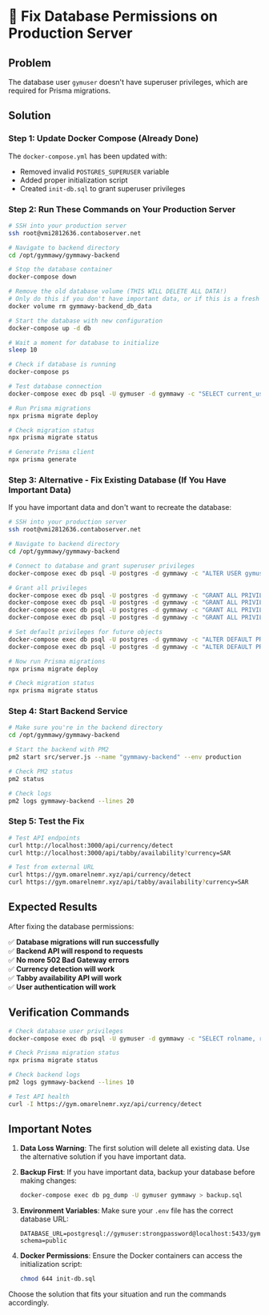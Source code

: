 # 🔧 Fix Database Permissions on Production Server

## **Problem**
The database user `gymuser` doesn't have superuser privileges, which are required for Prisma migrations.

## **Solution**

### **Step 1: Update Docker Compose (Already Done)**
The `docker-compose.yml` has been updated with:
- Removed invalid `POSTGRES_SUPERUSER` variable
- Added proper initialization script
- Created `init-db.sql` to grant superuser privileges

### **Step 2: Run These Commands on Your Production Server**

```bash
# SSH into your production server
ssh root@vmi2812636.contaboserver.net

# Navigate to backend directory
cd /opt/gymmawy/gymmawy-backend

# Stop the database container
docker-compose down

# Remove the old database volume (THIS WILL DELETE ALL DATA!)
# Only do this if you don't have important data, or if this is a fresh deployment
docker volume rm gymmawy-backend_db_data

# Start the database with new configuration
docker-compose up -d db

# Wait a moment for database to initialize
sleep 10

# Check if database is running
docker-compose ps

# Test database connection
docker-compose exec db psql -U gymuser -d gymmawy -c "SELECT current_user, session_user;"

# Run Prisma migrations
npx prisma migrate deploy

# Check migration status
npx prisma migrate status

# Generate Prisma client
npx prisma generate
```

### **Step 3: Alternative - Fix Existing Database (If You Have Important Data)**

If you have important data and don't want to recreate the database:

```bash
# SSH into your production server
ssh root@vmi2812636.contaboserver.net

# Navigate to backend directory
cd /opt/gymmawy/gymmawy-backend

# Connect to database and grant superuser privileges
docker-compose exec db psql -U postgres -d gymmawy -c "ALTER USER gymuser WITH SUPERUSER CREATEDB CREATEROLE;"

# Grant all privileges
docker-compose exec db psql -U postgres -d gymmawy -c "GRANT ALL PRIVILEGES ON DATABASE gymmawy TO gymuser;"
docker-compose exec db psql -U postgres -d gymmawy -c "GRANT ALL PRIVILEGES ON SCHEMA public TO gymuser;"
docker-compose exec db psql -U postgres -d gymmawy -c "GRANT ALL PRIVILEGES ON ALL TABLES IN SCHEMA public TO gymuser;"
docker-compose exec db psql -U postgres -d gymmawy -c "GRANT ALL PRIVILEGES ON ALL SEQUENCES IN SCHEMA public TO gymuser;"

# Set default privileges for future objects
docker-compose exec db psql -U postgres -d gymmawy -c "ALTER DEFAULT PRIVILEGES IN SCHEMA public GRANT ALL ON TABLES TO gymuser;"
docker-compose exec db psql -U postgres -d gymmawy -c "ALTER DEFAULT PRIVILEGES IN SCHEMA public GRANT ALL ON SEQUENCES TO gymuser;"

# Now run Prisma migrations
npx prisma migrate deploy

# Check migration status
npx prisma migrate status
```

### **Step 4: Start Backend Service**

```bash
# Make sure you're in the backend directory
cd /opt/gymmawy/gymmawy-backend

# Start the backend with PM2
pm2 start src/server.js --name "gymmawy-backend" --env production

# Check PM2 status
pm2 status

# Check logs
pm2 logs gymmawy-backend --lines 20
```

### **Step 5: Test the Fix**

```bash
# Test API endpoints
curl http://localhost:3000/api/currency/detect
curl http://localhost:3000/api/tabby/availability?currency=SAR

# Test from external URL
curl https://gym.omarelnemr.xyz/api/currency/detect
curl https://gym.omarelnemr.xyz/api/tabby/availability?currency=SAR
```

## **Expected Results**

After fixing the database permissions:

✅ **Database migrations will run successfully**  
✅ **Backend API will respond to requests**  
✅ **No more 502 Bad Gateway errors**  
✅ **Currency detection will work**  
✅ **Tabby availability API will work**  
✅ **User authentication will work**  

## **Verification Commands**

```bash
# Check database user privileges
docker-compose exec db psql -U gymuser -d gymmawy -c "SELECT rolname, rolsuper, rolcreatedb, rolcreaterole FROM pg_roles WHERE rolname = 'gymuser';"

# Check Prisma migration status
npx prisma migrate status

# Check backend logs
pm2 logs gymmawy-backend --lines 10

# Test API health
curl -I https://gym.omarelnemr.xyz/api/currency/detect
```

## **Important Notes**

1. **Data Loss Warning**: The first solution will delete all existing data. Use the alternative solution if you have important data.

2. **Backup First**: If you have important data, backup your database before making changes:
   ```bash
   docker-compose exec db pg_dump -U gymuser gymmawy > backup.sql
   ```

3. **Environment Variables**: Make sure your `.env` file has the correct database URL:
   ```
   DATABASE_URL=postgresql://gymuser:strongpassword@localhost:5433/gymmawy?schema=public
   ```

4. **Docker Permissions**: Ensure the Docker containers can access the initialization script:
   ```bash
   chmod 644 init-db.sql
   ```

Choose the solution that fits your situation and run the commands accordingly.

